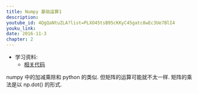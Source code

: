 ```yaml
---
title: Numpy 基础运算1
description: 
youtube_id: 4QgQaNtuZLA?list=PLXO45tsB95cKKyC45gatc8wEc3Ue7BlI4
youku_link: 
date: 2016-11-3
chapter: 2
---
```

* 学习资料:
  * [相关代码]()

numpy 中的加减乘除和 python 的类似.
但矩阵的运算可能就不太一样.
矩阵的乘法是以 np.dot() 的形式.